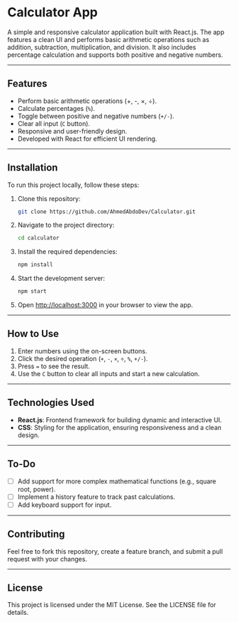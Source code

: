 
# Calculator App

A simple and responsive calculator application built with React.js. The app features a clean UI and performs basic arithmetic operations such as addition, subtraction, multiplication, and division. It also includes percentage calculation and supports both positive and negative numbers.

---

## Features
- Perform basic arithmetic operations (+, -, ×, ÷).
- Calculate percentages (`%`).
- Toggle between positive and negative numbers (`+/-`).
- Clear all input (`C` button).
- Responsive and user-friendly design.
- Developed with React for efficient UI rendering.

---

## Installation

To run this project locally, follow these steps:

1. Clone this repository:
   ```bash
   git clone https://github.com/AhmedAbdoDev/Calculator.git
   ```

2. Navigate to the project directory:
   ```bash
   cd calculator
   ```

3. Install the required dependencies:
   ```bash
   npm install
   ```

4. Start the development server:
   ```bash
   npm start
   ```

5. Open [http://localhost:3000](http://localhost:3000) in your browser to view the app.

---

## How to Use
1. Enter numbers using the on-screen buttons.
2. Click the desired operation (`+`, `-`, `×`, `÷`, `%`, `+/-`).
3. Press `=` to see the result.
4. Use the `C` button to clear all inputs and start a new calculation.

---

## Technologies Used
- **React.js**: Frontend framework for building dynamic and interactive UI.
- **CSS**: Styling for the application, ensuring responsiveness and a clean design.

---

## **To-Do**
- [ ] Add support for more complex mathematical functions (e.g., square root, power).
- [ ] Implement a history feature to track past calculations.
- [ ] Add keyboard support for input.

---

## **Contributing**
Feel free to fork this repository, create a feature branch, and submit a pull request with your changes.

---

## **License**
This project is licensed under the MIT License. See the LICENSE file for details.
